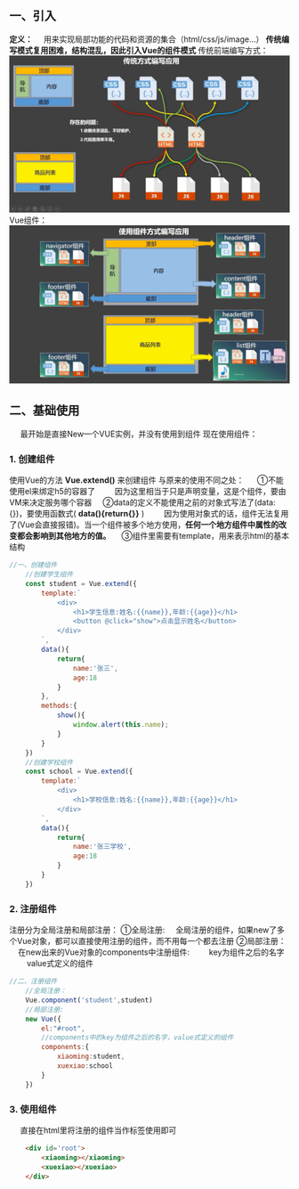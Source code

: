 ## 一、引入
**定义：**
&nbsp;&nbsp;&nbsp;&nbsp;用来实现局部功能的代码和资源的集合（html/css/js/image…）
**传统编写模式复用困难，结构混乱，因此引入Vue的组件模式**
传统前端编写方式：
![](images/2023-03-25-20-59-12.png)
Vue组件：
![](images/2023-03-25-21-00-01.png)
## 二、基础使用
&nbsp;&nbsp;&nbsp;&nbsp; 最开始是直接New一个VUE实例，并没有使用到组件
现在使用组件：
### 1. 创建组件
使用Vue的方法 **Vue.extend()** 来创建组件
与原来的使用不同之处：
&nbsp;&nbsp;&nbsp;&nbsp; ①不能使用el来绑定h5的容器了
&nbsp;&nbsp;&nbsp;&nbsp;&nbsp;&nbsp;&nbsp;&nbsp;因为这里相当于只是声明变量，这是个组件，要由VM来决定服务哪个容器
&nbsp;&nbsp;&nbsp;&nbsp;②data的定义不能使用之前的对象式写法了(data:{})，要使用函数式( **data(){return{}}** )
&nbsp;&nbsp;&nbsp;&nbsp;&nbsp;&nbsp;&nbsp;&nbsp;因为使用对象式的话，组件无法复用了(Vue会直接报错)。当一个组件被多个地方使用，**任何一个地方组件中属性的改变都会影响到其他地方的值。**
&nbsp;&nbsp;&nbsp;&nbsp;③组件里需要有template，用来表示html的基本结构

~~~ js
//一、创建组件
    //创建学生组件
    const student = Vue.extend({
        template:`
            <div>
                <h1>学生信息:姓名:{{name}},年龄:{{age}}</h1>
                <button @click="show">点击显示姓名</button>
            </div>
        `,
        data(){
            return{
                name:'张三',
                age:18
            } 
        },
        methods:{
            show(){
                window.alert(this.name);
            }
        }
    })
    //创建学校组件
    const school = Vue.extend({
        template:`
            <div>
                <h1>学校信息:姓名:{{name}},年龄:{{age}}</h1>
            </div>
        `,
        data(){
            return{
                name:'张三学校',
                age:18
            } 
        }
    })
~~~

### 2. 注册组件
注册分为全局注册和局部注册：
①全局注册:
&nbsp;&nbsp;&nbsp;&nbsp;全局注册的组件，如果new了多个Vue对象，都可以直接使用注册的组件，而不用每一个都去注册
②局部注册：
&nbsp;&nbsp;&nbsp;&nbsp;在new出来的Vue对象的components中注册组件:
&nbsp;&nbsp;&nbsp;&nbsp;&nbsp;&nbsp;&nbsp;&nbsp;key为组件之后的名字
&nbsp;&nbsp;&nbsp;&nbsp;&nbsp;&nbsp;&nbsp;&nbsp;value式定义的组件
~~~ js 
//二、注册组件
    //全局注册：
    Vue.component('student',student)
    //局部注册:
    new Vue({
        el:"#root",
        //components中的key为组件之后的名字，value式定义的组件
        components:{
            xiaoming:student,
            xuexiao:school
        }
    })
~~~

### 3. 使用组件
&nbsp;&nbsp;&nbsp;&nbsp; 直接在html里将注册的组件当作标签使用即可
~~~ html
    <div id='root'>
        <xiaoming></xiaoming>
        <xuexiao></xuexiao>
    </div>
~~~
